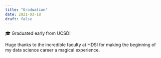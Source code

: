 ```yaml
---
title: "Graduation"
date: 2021-03-18
draft: false
---
```


🎓 Graduated early from UCSD!

Huge thanks to the incredible faculty at HDSI for making the beginning of my data science career a magical experience.


